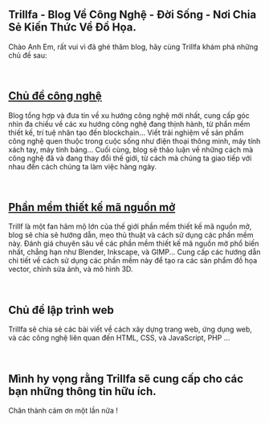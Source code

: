 
## Trillfa - Blog Về Công Nghệ - Đời Sống - Nơi Chia Sẻ Kiến Thức Về Đồ Họa.

Chào Anh Em, rất vui vì đã ghé thăm blog, hãy cùng Trillfa khám phá những chủ đề sau:

<br/>

## [Chủ đề công nghệ](https://trillfa.com/blog/tin-cong-nghe/index)

Blog tổng hợp và đưa tin về xu hướng công nghệ mới nhất, cung cấp góc nhìn đa chiều về các xu hướng công nghệ đang thịnh hành, từ phần mềm thiết kế, trí tuệ nhân tạo đến blockchain... Viết trải nghiệm về sản phẩm công nghệ quen thuộc trong cuộc sống như điện thoại thông minh, máy tính xách tay, máy tính bảng... Cuối cùng, blog sẽ thảo luận về những cách mà công nghệ đã và đang thay đổi thế giới, từ cách mà chúng ta giao tiếp với nhau đến cách chúng ta làm việc hàng ngày.

<br/>

## [Phần mềm thiết kế mã nguồn mở](https://trillfa.com/blog/thiet-ke-do-hoa/index)

Trillf là một fan hâm mộ lớn của thế giới phần mềm thiết kế mã nguồn mở, blog sẽ chia sẻ hướng dẫn, mẹo thủ thuật và cách sử dụng các phần mềm này. Đánh giá chuyên sâu về các phần mềm thiết kế mã nguồn mở phổ biến nhất, chẳng hạn như Blender, Inkscape, và GIMP... Cung cấp các hướng dẫn chi tiết về cách sử dụng các phần mềm này để tạo ra các sản phẩm đồ họa vector, chỉnh sửa ảnh, và mô hình 3D.

<br/>

## Chủ đề lập trình web

Trillfa sẽ chia sẻ các bài viết về cách xây dựng trang web, ứng dụng web, và các công nghệ liên quan đến HTML, CSS, và JavaScript, PHP ...

<br/>

## Mình hy vọng rằng Trillfa sẽ cung cấp cho các bạn những thông tin hữu ích.

Chân thành cảm ơn một lần nữa !

